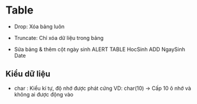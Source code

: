 # Table
- Drop: Xóa bảng luôn
- Truncate: Chỉ xóa dữ liệu trong bảng 

- Sửa bảng & thêm cột ngày sinh 
ALERT TABLE HocSinh ADD NgaySinh Date

## Kiểu dữ liệu 
- char : Kiểu kí tự, độ nhớ được phát cứng 
    VD: 
        char(10) -> Cấp 10 ô nhớ và không ai được động vào  